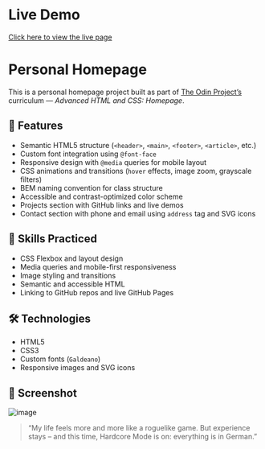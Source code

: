# Live Demo
[Click here to view the live page](https://taurus-essen.github.io/Homepage/)
# Personal Homepage

This is a personal homepage project built as part of [The Odin Project’s](https://www.theodinproject.com) curriculum — *Advanced HTML and CSS: Homepage*.

## 📌 Features

- Semantic HTML5 structure (`<header>`, `<main>`, `<footer>`, `<article>`, etc.)
- Custom font integration using `@font-face`
- Responsive design with `@media` queries for mobile layout
- CSS animations and transitions (`hover` effects, image zoom, grayscale filters)
- BEM naming convention for class structure
- Accessible and contrast-optimized color scheme
- Projects section with GitHub links and live demos
- Contact section with phone and email using `address` tag and SVG icons

## 🧠 Skills Practiced

- CSS Flexbox and layout design
- Media queries and mobile-first responsiveness
- Image styling and transitions
- Semantic and accessible HTML
- Linking to GitHub repos and live GitHub Pages

## 🛠 Technologies

- HTML5
- CSS3
- Custom fonts (`Galdeano`)
- Responsive images and SVG icons

## 🔗 Screenshot

![image](https://github.com/user-attachments/assets/e4ff4aeb-f439-41af-bbf9-0e854a90aeb8)


> “My life feels more and more like a roguelike game. But experience stays – and this time, Hardcore Mode is on: everything is in German.”

